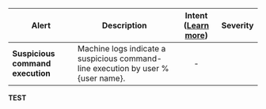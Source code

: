 |Alert|Description|Intent ([Learn more](#intentions))|Severity|
|----|----|:----:|--|
|**Suspicious command execution**|Machine logs indicate a suspicious command-line execution by user %{user name}.|-||
**TEST**
